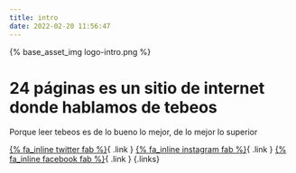 ```yaml
---
title: intro
date: 2022-02-20 11:56:47
---
```


{% base_asset_img logo-intro.png %}

# 24 páginas es un sitio de internet donde hablamos de tebeos

Porque leer tebeos es de lo bueno lo mejor, de lo mejor lo superior

[{% fa_inline twitter fab %}](https://twitter.com/24paginas){ .link }
[{% fa_inline instagram fab %}](https://instagram.com/24paginas){ .link }
[{% fa_inline facebook fab %}](https://www.facebook.com/24paginas){ .link } {.links}
